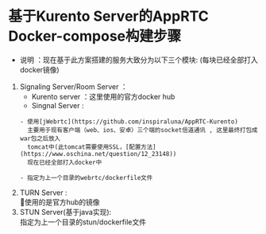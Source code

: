 # 基于Kurento Server的AppRTC Docker-compose构建步骤  
- 说明 ：现在基于此方案搭建的服务大致分为以下三个模块: (每块已经全部打入docker镜像)
1. Signaling Server/Room Server ：
    - Kurento server ：这里使用的官方docker hub 
    - Singnal Server : 
    ```  
    - 使用[jWebrtc](https://github.com/inspiraluna/AppRTC-Kurento)
      主要用于现有客户端（web、ios、安卓）三个端的socket信道通讯 , 这里最终打包成war包之后放入  
      tomcat中(此tomcat需要使用SSL，[配置方法](https://www.oschina.net/question/12_23148))  
      现在已经全部打入docker中

    - 指定为上一个目录的webrtc/dockerfile文件

2. TURN Server :    
   使用的是官方hub的镜像
3. STUN Server(基于java实现):  
   指定为上一个目录的stun/dockerfile文件

